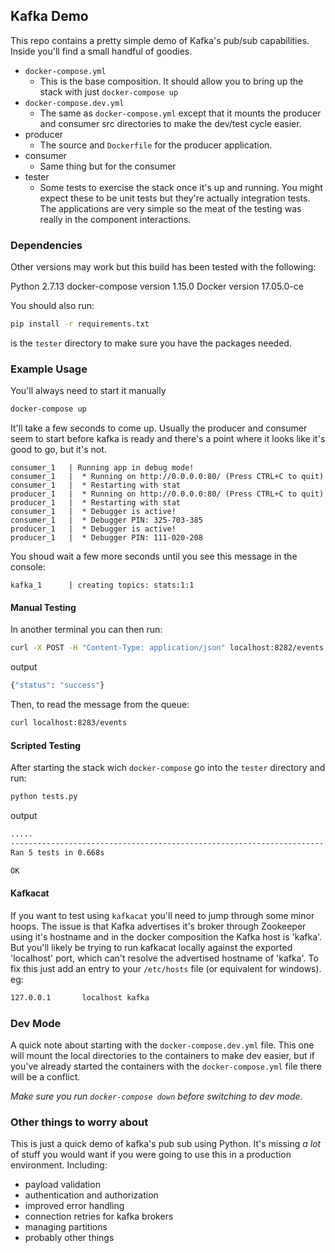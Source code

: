 ## Kafka Demo ##

This repo contains a pretty simple demo of Kafka's pub/sub capabilities.  Inside
you'll find a small handful of goodies.

* `docker-compose.yml`
  * This is the base composition.  It should allow you to bring up the stack 
  with just `docker-compose up`
* `docker-compose.dev.yml`
  * The same as `docker-compose.yml` except that it mounts the producer and 
  consumer src directories to make the dev/test cycle easier.
* producer
  * The source and `Dockerfile` for the producer application.
* consumer
  * Same thing but for the consumer
* tester  
  * Some tests to exercise the stack once it's up and running.  You might expect
  these to be unit tests but they're actually integration tests.  The applications
  are very simple so the meat of the testing was really in the component 
  interactions.
  
### Dependencies ###
Other versions may work but this build has been tested with the following:

Python 2.7.13
docker-compose version 1.15.0
Docker version 17.05.0-ce

You should also run:
```bash
pip install -r requirements.txt
```
is the `tester` directory to make sure you have the packages needed.

### Example Usage ###

You'll always need to start it manually

```bash
docker-compose up
```

It'll take a few seconds to come up.  Usually the producer and consumer
seem to start before kafka is ready and there's a point where it looks 
like it's good to go, but it's not.

```
consumer_1   | Running app in debug mode!
consumer_1   |  * Running on http://0.0.0.0:80/ (Press CTRL+C to quit)
consumer_1   |  * Restarting with stat
producer_1   |  * Running on http://0.0.0.0:80/ (Press CTRL+C to quit)
producer_1   |  * Restarting with stat
consumer_1   |  * Debugger is active!
consumer_1   |  * Debugger PIN: 325-703-385
producer_1   |  * Debugger is active!
producer_1   |  * Debugger PIN: 111-020-208
```

You shoud wait a few more seconds until you see this message in the 
console:

```
kafka_1      | creating topics: stats:1:1
```

#### Manual Testing ####
In another terminal you can then run:
```bash
curl -X POST -H "Content-Type: application/json" localhost:8282/events -d '{"event" : "a test event"}'
```
output
```bash
{"status": "success"}
```

Then, to read the message from the queue:
```bash
curl localhost:8283/events
```

#### Scripted Testing ####

After starting the stack wich `docker-compose` go into the `tester` directory and run:

```bash
python tests.py
```
output
```bash
.....
----------------------------------------------------------------------
Ran 5 tests in 0.668s

OK
```

#### Kafkacat ####

If you want to test using `kafkacat` you'll need to jump through some minor hoops.
The issue is that Kafka advertises it's broker through Zookeeper using it's hostname
and in the docker composition the Kafka host is 'kafka'.  But you'll likely be trying
to run kafkacat locally against the exported 'localhost' port, which can't resolve the
advertised hostname of 'kafka'.  To fix this just add an entry to your `/etc/hosts` file
(or equivalent for windows).  eg:

```bash
127.0.0.1       localhost kafka
```

### Dev Mode ###

A quick note about starting with the `docker-compose.dev.yml` file.  This one will
mount the local directories to the containers to make dev easier, but if you've
already started the containers with the `docker-compose.yml` file there will be
a conflict.  

*Make sure you run `docker-compose down` before switching to dev mode.*

### Other things to worry about ###

This is just a quick demo of kafka's pub sub using Python.  It's missing _a lot_ of 
stuff you would want if you were going to use this in a production environment.  Including:
* payload validation
* authentication and authorization
* improved error handling
* connection retries for kafka brokers
* managing partitions
* probably other things

